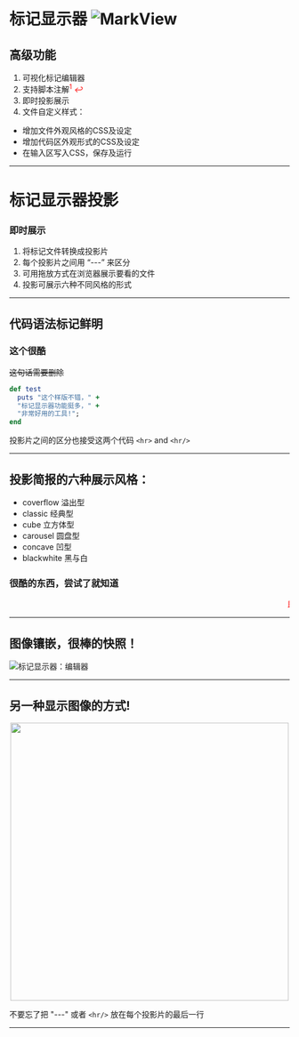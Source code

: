 # 标记显示器 ![MarkView](https://raw.github.com/swcool/swcool.github.io/master/assets/images/icon.png)
## 高级功能
1. 可视化标记编辑器
2. 支持脚本注解<span style="color: red;"><sup>1</sup> <em>&#8617;</em></span>
3. 即时投影展示
4. 文件自定义样式：
  - 增加文件外观风格的CSS及设定
  - 增加代码区外观形式的CSS及设定
  - 在输入区写入CSS，保存及运行

---

# 标记显示器投影
### 即时展示
1. 将标记文件转换成投影片
1. 每个投影片之间用 “---” 来区分
1. 可用拖放方式在浏览器展示要看的文件
1. 投影可展示六种不同风格的形式

---

## 代码语法标记鲜明

<h3>这个很酷</h3>

~~这句话需要删除~~  

```ruby
def test
  puts "这个样版不错，" + 
  "标记显示器功能挺多，" + 
  "非常好用的工具!";
end
```  

投影片之间的区分也接受这两个代码 `<hr>` and `<hr/>`
<hr>

## 投影简报的六种展示风格：
  * coverflow 溢出型
  * classic 经典型
  *	cube 立方体型
  * carousel 圆盘型
  * concave 凹型
  * blackwhite 黑与白

### 很酷的东西，尝试了就知道
<marquee style="color: red">即时投影展示</marquee>

<hr/>

## 图像镶嵌，很棒的快照！
![标记显示器：编辑器](https://raw.github.com/swcool/swcool.github.io/master/assets/images/editor-v224-cn.png)


---  

## 另一种显示图像的方式! 

<p align="center">
<img src="https://raw.github.com/swcool/swcool.github.io/master/assets/images/editor-v224-cn.png", style="width: 500px;"/>
</p>

不要忘了把 "---" 或者 `<hr/>` 放在每个投影片的最后一行

---